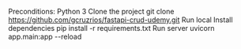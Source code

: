 Preconditions:
Python 3
Clone the project
git clone https://github.com/gcruzrios/fastapi-crud-udemy.git
Run local
Install dependencies
pip install -r requirements.txt
Run server
uvicorn app.main:app --reload
